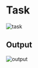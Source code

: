 # Task

![task](https://user-images.githubusercontent.com/33131228/55746935-b9525480-5a43-11e9-8c69-504301b752be.png)

## Output

![output](https://user-images.githubusercontent.com/33131228/55746918-afc8ec80-5a43-11e9-9a64-ec978cebbeea.png)

